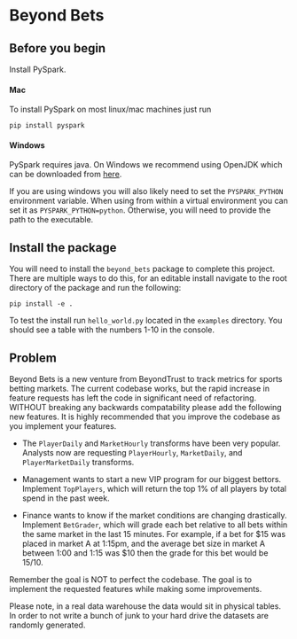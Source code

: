 # Beyond Bets

## Before you begin

Install PySpark.

#### Mac
To install PySpark on most linux/mac machines just run

`pip install pyspark`

#### Windows
PySpark requires java. On Windows we recommend using OpenJDK which can be downloaded from [here](https://learn.microsoft.com/en-us/java/openjdk/download).

If you are using windows you will also likely need to set the `PYSPARK_PYTHON` environment variable. When using from within a virtual environment you can set it as `PYSPARK_PYTHON=python`. Otherwise, you will need to provide the path to the executable.

## Install the package
You will need to install the `beyond_bets` package to complete this project. There are multiple ways to do this, for an editable install navigate to the root directory of the package and run the following:

`pip install -e .`

To test the install run `hello_world.py` located in the `examples` directory. You should see a table with the numbers 1-10 in the console.

## Problem
Beyond Bets is a new venture from BeyondTrust to track metrics for sports betting markets. The current codebase works, but the rapid increase in feature requests has left the code in significant need of refactoring. WITHOUT breaking any backwards compatability please add the following new features. It is highly recommended that you improve the codebase as you implement your features.

* The `PlayerDaily` and `MarketHourly` transforms have been very popular. Analysts now are requesting `PlayerHourly`, `MarketDaily`, and `PlayerMarketDaily` transforms.

* Management wants to start a new VIP program for our biggest bettors. Implement `TopPlayers`, which will return the top 1% of all players by total spend in the past week.

* Finance wants to know if the market conditions are changing drastically. Implement `BetGrader`, which will grade each bet relative to all bets within the same market in the last 15 minutes. For example, if a bet for $15 was placed in market A at 1:15pm, and the average bet size in market A between 1:00 and 1:15 was $10 then the grade for this bet would be $15/$10.

Remember the goal is NOT to perfect the codebase. The goal is to implement the requested features while making some improvements.

Please note, in a real data warehouse the data would sit in physical tables. In order to not write a bunch of junk to your hard drive the datasets are randomly generated.

